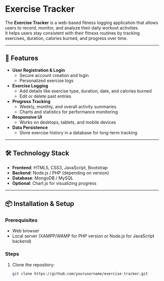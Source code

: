 # Exercise Tracker

The **Exercise Tracker** is a web-based fitness logging application that allows users to record, monitor, and analyze their daily workout activities.  
It helps users stay consistent with their fitness routines by tracking exercises, duration, calories burned, and progress over time.

---

## 🚀 Features

- **User Registration & Login**
  - Secure account creation and login
  - Personalized exercise logs
- **Exercise Logging**
  - Add details like exercise type, duration, date, and calories burned
  - Edit or delete past entries
- **Progress Tracking**
  - Weekly, monthly, and overall activity summaries
  - Charts and statistics for performance monitoring
- **Responsive UI**
  - Works on desktops, tablets, and mobile devices
- **Data Persistence**
  - Store exercise history in a database for long-term tracking

---

## 🛠️ Technology Stack

- **Frontend**: HTML5, CSS3, JavaScript, Bootstrap
- **Backend**: Node.js / PHP (depending on version)
- **Database**: MongoDB / MySQL
- **Optional**: Chart.js for visualizing progress

---

## 📦 Installation & Setup

### Prerequisites
- Web browser
- Local server (XAMPP/WAMP for PHP version or Node.js for JavaScript backend)

### Steps
1. Clone the repository:
   ```bash
   git clone https://github.com/yourusername/exercise-tracker.git
